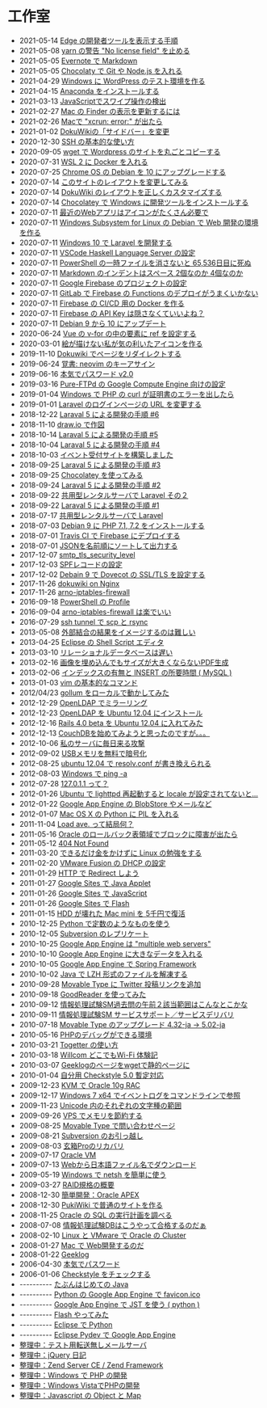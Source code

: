 工作室
=====

<!-- section index: start -->
- 2021-05-14 [Edge の開発者ツールを表示する手順](edgehowtoopendevtools.html)
- 2021-05-08 [yarn の警告 "No license field" を止める](yarnwarningnolicensefield.html)
- 2021-05-05 [Evernote で Markdown](evernotemarkdown.html)
- 2021-05-05 [Chocolaty で Git や Node.js を入れる](windowschocogitnodejs.html)
- 2021-04-29 [Windows に WordPress のテスト環境を作る](windowsxamppwordpress.html)
- 2021-04-15 [Anaconda をインストールする](installanaconda.html)
- 2021-03-13 [JavaScriptでスワイプ操作の検出](swipedetection.html)
- 2021-02-27 [Mac の Finder の表示を更新するには](macfinerrefresh.html)
- 2021-02-26 [Macで "xcrun: error:" が出たら](macosxcrunerror.html)
- 2021-01-02 [DokuWikiの「サイドバー」を変更](dokuwikilang.html)
- 2020-12-30 [SSH の基本的な使い方](sshabc.html)
- 2020-09-05 [wget で Wordpress のサイトを丸ごとコピーする](getwordpresspageswithwget.html)
- 2020-07-31 [WSL 2 に Docker を入れる](dockeronwsl2.html)
- 2020-07-25 [Chrome OS の Debian を 10 にアップグレードする](chromeosdebianupgradeto10.html)
- 2020-07-14 [このサイトのレイアウトを変更してみる](dokuwikimyuserstyle.html)
- 2020-07-14 [DokuWiki のレイアウトを正しくカスタマイズする](dokuwikiuserstyle.html)
- 2020-07-14 [Chocolatey で Windows に開発ツールをインストールする](devtoolsinstallbychocolaty.html)
- 2020-07-11 [最近のWebアプリはアイコンがたくさん必要で](createwebappiconsbynodejs.html)
- 2020-07-11 [Windows Subsystem for Linux の Debian で Web 開発の環境を作る](wsldebian.html)
- 2020-07-11 [Windows 10 で Laravel を開発する](laravelwindows.html)
- 2020-07-11 [VSCode Haskell Language Server の設定](vscode-haskell-language-server.html)
- 2020-07-11 [PowerShell の一時ファイルを消さないと 65,536日目に死ぬ](powershellnewtempfile65536.html)
- 2020-07-11 [Markdown のインデントはスペース 2個なのか 4個なのか](markdownspace2or4.html)
- 2020-07-11 [Google Firebase のプロジェクトの設定](setupfirebaseproject.html)
- 2020-07-11 [GitLab で Firebase の Functions のデプロイがうまくいかない](gitlabfirebasefunctiondeployerror.html)
- 2020-07-11 [Firebase の CI/CD 用の Docker を作る](gitlabcicddockernodefirebase.html)
- 2020-07-11 [Firebase の API Key は隠さなくていいよね？](firebaseapikye.html)
- 2020-07-11 [Debian 9 から 10 にアップデート](updatedebian9to10.html)
- 2020-06-24 [Vue の v-for の中の要素に ref を設定する](vuerefinvfor.html)
- 2020-03-01 [絵が描けない私が気の利いたアイコンを作る](createicon.html)
- 2019-11-10 [Dokuwiki でページをリダイレクトする](dokuwikipageredirectplugin.html)
- 2019-06-24 [覚書: neovim のキーアサイン](vimkeys.html)
- 2019-06-16 [本気でパスワード v2.0](honkipassv2.html)
- 2019-03-16 [Pure-FTPd の Google Compute Engine 向けの設定](pureftpdgce.html)
- 2019-01-04 [Windows で PHP の curl が証明書のエラーを出したら](phpcurlcertificateproblem.html)
- 2019-01-01 [Laravel のログインページの URL を変更する](laravelchangeloginurl.html)
- 2018-12-22 [Laraval 5 による開発の手順 #6](startlaravel6.html)
- 2018-11-10 [draw.io で作図](draw_io.html)
- 2018-10-14 [Laraval 5 による開発の手順 #5](startlaravel5.html)
- 2018-10-04 [Laraval 5 による開発の手順 #4](startlaravel4.html)
- 2018-10-03 [イベント受付サイトを構築しました](jsadogaku.html)
- 2018-09-25 [Laraval 5 による開発の手順 #3](startlaravel3.html)
- 2018-09-25 [Chocolatey を使ってみる](chocolatey.html)
- 2018-09-24 [Laraval 5 による開発の手順 #2](startlaravel2.html)
- 2018-09-22 [共用型レンタルサーバで Laravel その２](laravelonsharedserver2.html)
- 2018-09-22 [Laraval 5 による開発の手順 #1](startlaravel1.html)
- 2018-07-17 [共用型レンタルサーバで Laravel](laravelonsharedserver.html)
- 2018-07-03 [Debian 9 に PHP 7.1, 7.2 をインストールする](debian9php7_1.html)
- 2018-07-01 [Travis CI で Firebase にデプロイする](firebasetravisci.html)
- 2018-07-01 [JSONを名前順にソートして出力する](json-stable-stringify.html)
- 2017-12-07 [smtp_tls_security_level](smtptlssecuritylevelpostfix.html)
- 2017-12-03 [SPFレコードの設定](spfrecord.html)
- 2017-12-02 [Debain 9 で Dovecot の SSL/TLS を設定する](debain9dovecotssltls.html)
- 2017-11-26 [dokuwiki on Nginx](dokuwikionnginx.html)
- 2017-11-26 [arno-iptables-firewall](arnoiptablesfirewall.html)
- 2016-09-18 [PowerShell の Profile](misc/powershell-profile.html)
- 2016-09-04 [arno-iptables-firewall は楽でいい](hardware-os/arno-iptables-firewall.html)
- 2016-07-29 [ssh tunnel で scp と rsync](misc/ssh-tunnel-scp-rsync.html)
- 2013-05-08 [外部結合の結果をイメージするのは難しい](database/outerjoin.html)
- 2013-04-25 [Eclipse の Shell Script エディタ](programming/eclipse-shell-script-editor.html)
- 2013-03-10 [リレーショナルデータベースは遅い](database/rdbisnotsofast.html)
- 2013-02-16 [画像を埋め込んでもサイズが大きくならないPDF生成](misc/pdfimagesize.html)
- 2013-02-06 [インデックスの有無と INSERT の所要時間 ( MySQL )](database/index-insert-time-mysql.html)
- 2013-01-03 [vim の基本的なコマンド](misc/vimbasiccommands.html)
- 2012/04/23 [gollum をローカルで動かしてみた](programming/gollum-run-local.html)
- 2012-12-29 [OpenLDAP でミラーリング](misc/openldap-mirror.html)
- 2012-12-23 [OpenLDAP を Ubuntu 12.04 にインストール](misc/openldap-ubuntu-12_04-install.html)
- 2012-12-16 [Rails 4.0 beta を Ubuntu 12.04 に入れてみた](programming/rails-4_0-beta-ubuntu-12_04.html)
- 2012-12-13 [CouchDBを始めてみようと思ったのですが。。。](database/couchd-jpcommu.html)
- 2012-10-06 [私のサーバに毎日来る攻撃](hardware-os/attacstomyserver.html)
- 2012-09-02 [USBメモリを無料で暗号化](hardware-os/usbmemory-truecrypt-win-max-linux.html)
- 2012-08-25 [ubuntu 12.04 で resolv.conf が書き換えられる](hardware-os/ubuntu-12-04-resolv-conf.html)
- 2012-08-03 [Windows で ping -a](hardware-os/windows-de-ping--a.html)
- 2012-07-28 [127.0.1.1 って？](hardware-os/whats127-0-1-1.html)
- 2012-01-26 [Ubuntu で lighttpd 再起動すると locale が設定されてないと...](hardware-os/ubuntu-lighttpd-locale.html)
- 2012-01-22 [Google App Engine の BlobStore やメールなど](programming/google-app-engine-blobstore-email.html)
- 2012-01-07 [Mac OS X の Python に PIL を入れる](programming/installpythonpilmacosx.html)
- 2011-11-04 [Load ave. って結局何？](hardware-os/load-ave.html)
- 2011-05-16 [Oracle のロールバック表領域でブロックに障害が出たら](database/oraclerollbacksegerr.html)
- 2011-05-12 [404 Not Found](lamp/404_not_found.html)
- 2011-03-20 [できるだけ金をかけずに Linux の勉強をする](hardware-os/vmwareplayer.html)
- 2011-02-20 [VMware Fusion の DHCP の設定](hardware-os/vmwarefusiondhcp.html)
- 2011-01-29 [HTTP で Redirect しよう](lamp/httpredirect.html)
- 2011-01-27 [Google Sites で Java Applet](cms/googlesitesjavaapplet.html)
- 2011-01-26 [Google Sites で JavaScript](cms/googlesitesjs.html)
- 2011-01-26 [Google Sites で Flash](cms/googlesitesflash.html)
- 2011-01-15 [HDD が壊れた Mac mini を 5千円で復活](hardware-os/recovermacmini.html)
- 2010-12-25 [Python で定数のようなものを使う](programming/pythonconst.html)
- 2010-12-05 [Subversion のレプリケート](misc/svnreplication.html)
- 2010-10-25 [Google App Engine は "multiple web servers"](programming/gaemultisvr.html)
- 2010-10-10 [Google App Engine に大きなデータを入れる](programming/gaelob.html)
- 2010-10-05 [Google App Engine で Spring Framework](programming/gaespring.html)
- 2010-10-02 [Java で LZH 形式のファイルを解凍する](programming/javalzh.html)
- 2010-09-28 [Movable Type に Twitter 投稿リンクを追加](social/tweetlink.html)
- 2010-09-18 [GoodReader を使ってみた](mobile/goodreader.html)
- 2010-09-12 [情報処理試験SM過去問の午前２該当範囲はこんなとこかな](itcertifications/iteesmt2.html)
- 2010-09-11 [情報処理試験SM サービスサポート／サービスデリバリ](itcertifications/iteesmsssd.html)
- 2010-07-18 [Movable Type のアップグレード 4.32-ja → 5.02-ja](cms/mtupdate.html)
- 2010-05-16 [PHPのデバッグができる環境](lamp/phpdebugger.html)
- 2010-03-21 [Togetter の使い方](social/togetterhowto.html)
- 2010-03-18 [Willcom どこでもWi-Fi 体験記](mobile/willcomws024bf.html)
- 2010-03-07 [Geeklogのページをwgetで静的ページに](cms/geeklogwget.html)
- 2010-01-04 [自分用 Checkstyle 5.0 暫定対応](programming/checkstyle5forme.html)
- 2009-12-23 [KVM で Oracle 10g RAC](database/oracleraconkvm.html)
- 2009-12-17 [Windows 7 x64 でイベントログをコマンドラインで参照](hardware-os/windows7eventlog.html)
- 2009-11-23 [Unicode 内のそれぞれの文字種の範囲](misc/unicodecodechars.html)
- 2009-09-26 [VPS でメモリを節約する](hardware-os/vpsrsavememory.html)
- 2009-08-25 [Movable Type で問い合わせページ](cms/mtformmail.html)
- 2009-08-21 [Subversion のお引っ越し](misc/svnmoveing.html)
- 2009-08-03 [玄箱Proのリカバリ](hardware-os/kuroprorecovery.html)
- 2009-07-17 [Oracle VM](database/oraclevm.html)
- 2009-07-13 [Webから日本語ファイル名でダウンロード](lamp/downloadmbfilename.html)
- 2009-05-19 [Windows で netsh を簡単に使う](hardware-os/windowsnetsh.html)
- 2009-03-27 [RAID規格の概要](hardware-os/raidlevel.html)
- 2008-12-30 [簡単開発：Oracle APEX](database/oracleapexeod.html)
- 2008-12-30 [PukiWiki で普通のサイトを作る](cms/pukiwikias.html)
- 2008-11-25 [Oracle の SQL の実行計画を調べる](database/oraclesqlplan.html)
- 2008-07-08 [情報処理試験DBはこうやって合格するのだぁ](itcertifications/iteedb.html)
- 2008-02-10 [Linux と VMware で Oracle の Cluster](database/oracleclusteronvmware.html)
- 2008-01-27 [Mac で Web開発するのだ](lamp/mamp.html)
- 2008-01-22 [Geeklog](cms/geeklog.html)
- 2006-04-30 [本気でパスワード](programming/honkipass.html)
- 2006-01-06 [Checkstyle をチェックする](programming/checkstyle4me.html)
- ---------- [たぶんはじめての Java](programming/my1stjava.html)
- ---------- [Python の Google App Engine で favicon.ico](programming/python-google-app-engine-favicon-ico.html)
- ---------- [Google App Engine で JST を使う ( python )](programming/google-app-engine-de-jst-wo-shiu.html)
- ---------- [Flash やってみた](programming/flashtrial.html)
- ---------- [Eclipse で Python](programming/gaepydev.html)
- ---------- [Eclipse Pydev で Google App Engine](programming/eclipsegaepythonpj.html)
-  [整理中：テスト用転送無しメールサーバ](misc/apachejames.html)
-  [整理中：jQuery 日記](programming/jquerytrial.html)
-  [整理中：Zend Server CE / Zend Framework](lamp/zendservercezendframework.html)
-  [整理中：Windows で PHP の開発](lamp/phponwin.html)
-  [整理中：Windows VistaでPHPの開発](lamp/vistaphp.html)
-  [整理中：Javascript の Object と Map](programming/javascript-object-map.html)
<!-- section index: end -->